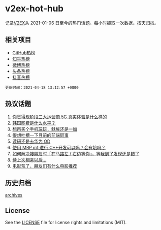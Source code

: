 # v2ex-hot-hub

 记录[V2EX](https://www.v2ex.com/)从 2021-01-06 日至今的热门话题。每小时抓取一次数据，按天[归档](archives)。
 
 ## 相关项目

- [GitHub热榜](https://github.com/snaildev/github-hot-hub)
- [知乎热榜](https://github.com/snaildev/zhihu-hot-hub)
- [微博热榜](https://github.com/snaildev/weibo-hot-hub)
- [头条热榜](https://github.com/snaildev/toutiao-hot-hub)
- [抖音热榜](https://github.com/snaildev/douyin-hot-hub)


 `更新时间：2021-04-18 13:12:57 +0800`

## 热议话题

1. [你觉得现阶段三大运营商 5G 真实体验是什么样的](https://www.v2ex.com/t/771340)
1. [韩国网费是什么水平？](https://www.v2ex.com/t/771392)
1. [想再买个手机玩玩，魅族还是一加](https://www.v2ex.com/t/771270)
1. [很想吐槽一下目前的前端同事](https://www.v2ex.com/t/771320)
1. [读研还是去华为 OD](https://www.v2ex.com/t/771327)
1. [使用 MBP m1 进行 C++开发可以吗？会有坑吗？](https://www.v2ex.com/t/771314)
1. [如何解决接朋友时「在马路左 / 右边等你」，等我到了发现还是错了](https://www.v2ex.com/t/771298)
1. [续上次相亲以后…](https://www.v2ex.com/t/771372)
1. [电影荒了，朋友们有什么电影推荐](https://www.v2ex.com/t/771317)

## 历史归档

[archives](archives)

## License

See the [LICENSE](LICENSE) file for license rights and limitations (MIT).
